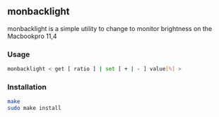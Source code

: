 ## monbacklight

monbacklight is a simple utility to change to monitor brightness on the Macbookpro 11,4

### Usage
``` bash
monbacklight < get [ ratio ] | set [ + | - ] value[%] >
```

### Installation
``` bash
make
sudo make install
```
